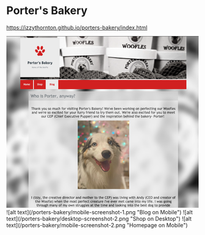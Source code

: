 # Porter's Bakery
https://izzythornton.github.io/porters-bakery/index.html

<img src="/desktop-screenshot-1.png" alt="blog on desktop" title="Blog on Desktop" />
![alt text](/porters-bakery/mobile-screenshot-1.png "Blog on Mobile")
![alt text](/porters-bakery/desktop-screenshot-2.png "Shop on Desktop")
![alt text](/porters-bakery/mobile-screenshot-2.png "Homepage on Mobile")
